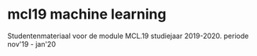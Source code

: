 # mcl19 machine learning
Studentenmateriaal voor de module MCL.19 studiejaar 2019-2020.
periode nov'19 - jan'20
